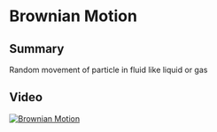 # Brownian Motion

## Summary
Random movement of particle in fluid like liquid or gas

## Video

[![Brownian Motion](https://img.youtube.com/vi/xnLVv6kRInc/0.jpg)](https://www.youtube.com/watch?v=xnLVv6kRInc)

